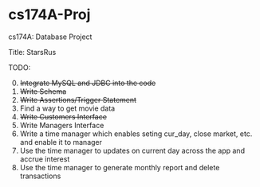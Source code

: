 # cs174A-Proj
cs174A: Database Project

Title: StarsRus

TODO: 

0. ~~Integrate MySQL and JDBC into the code~~
1. ~~Write Schema~~
2. ~~Write Assertions/Trigger Statement~~
3. Find a way to get movie data
4. ~~Write Customers Interface~~
5. Write Managers Interface
6. Write a time manager which enables seting cur_day, close market, etc. and enable it to manager
7. Use the time manager to updates on current day across the app and accrue interest
8. Use the time manager to generate monthly report and delete transactions
